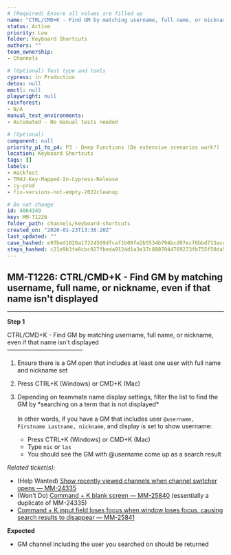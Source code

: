 ```yaml
---
# (Required) Ensure all values are filled up
name: "CTRL/CMD+K - Find GM by matching username, full name, or nickname, even if that name isn't displayed"
status: Active
priority: Low
folder: Keyboard Shortcuts
authors: ""
team_ownership: 
- Channels

# (Optional) Test type and tools
cypress: in Production
detox: null
mmctl: null
playwright: null
rainforest: 
- N/A
manual_test_environments: 
- Automated - No manual tests needed

# (Optional)
component: null
priority_p1_to_p4: P3 - Deep Functions (Do extensive scenarios work?)
location: Keyboard Shortcuts
tags: []
labels: 
- Hackfest
- TM4J-Key-Mapped-In-Cypress-Release
- cy-prod
- fix-versions-not-empty-2022cleanup

# Do not change
id: 4064349
key: MM-T1226
folder_path: channels/keyboard-shortcuts
created_on: "2020-01-23T13:38:20Z"
last_updated: ""
case_hashed: e97bed1020a17224569dfcaf1b00fe2b5534b794bcd97ecf6bbd713acdbd9f40171628dfd590a35bd985e51c7bfb2a1f
steps_hashed: c21e9b3fe8cbc927fbeda9124d1a3e37c8807044769273fb755f50da5b7100016a25f47abc6ff55a668fc9872c8fa944
---
```


## MM-T1226: CTRL/CMD+K - Find GM by matching username, full name, or nickname, even if that name isn't displayed

---

**Step 1**

CTRL/CMD+K - Find GM by matching username, full name, or nickname, even if that name isn't displayed\
–––––––––––––––––––––––––

1. Ensure there is a GM open that includes at least one user with full name and nickname set

2. Press CTRL+K (Windows) or CMD+K (Mac)

3. Depending on teammate name display settings, filter the list to find the GM by \*searching on a term that is not displayed\*\
   \
   In other words, if you have a GM that includes user `@username, Firstname Lastname, nickname`, and display is set to show username:

   - Press CTRL+K (Windows) or CMD+K (Mac)
   - Type `nic` or `las`
   - You should see the GM with @username come up as a search result

_Related ticket(s):_

- (Help Wanted) [Show recently viewed channels when channel switcher opens — MM-24335](https://mattermost.atlassian.net/browse/MM-24335)
- (Won't Do) [Command + K blank screen — MM-25840](https://mattermost.atlassian.net/browse/MM-25840) (essentially a duplicate of MM-24335)
- [Command + K input field loses focus when window loses focus, causing search results to disappear — MM-25841](https://mattermost.atlassian.net/browse/MM-)

**Expected**

- GM channel including the user you searched on should be returned
